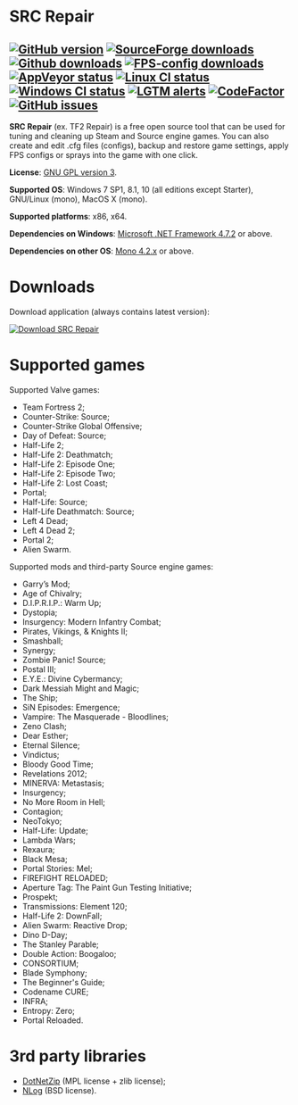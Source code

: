 # SRC Repair

[![GitHub version](https://img.shields.io/github/v/release/xvitaly/srcrepair?sort=semver&color=brightgreen&logo=git&logoColor=white)](https://github.com/xvitaly/srcrepair/releases)
[![SourceForge downloads](https://www.easycoding.org/files/images/sf_downloads.svg)](https://github.com/xvitaly/srcrepair/releases)
[![Github downloads](https://img.shields.io/github/downloads/xvitaly/srcrepair/total.svg?label=GH%20downloads&logo=github&logoColor=white)](https://github.com/xvitaly/srcrepair/releases)
[![FPS-config downloads](https://img.shields.io/github/downloads/EasyCoding/tf2cfgs/total.svg?label=FPS%20configs&logo=pinboard&logoColor=white)](https://github.com/xvitaly/srcrepair/releases)
[![AppVeyor status](https://ci.appveyor.com/api/projects/status/9r2yma3aab972blf?svg=true)](https://ci.appveyor.com/project/xvitaly/srcrepair)
[![Linux CI status](https://github.com/xvitaly/srcrepair/actions/workflows/linux.yml/badge.svg)](https://github.com/xvitaly/srcrepair/actions/workflows/linux.yml)
[![Windows CI status](https://github.com/xvitaly/srcrepair/actions/workflows/windows.yml/badge.svg)](https://github.com/xvitaly/srcrepair/actions/workflows/windows.yml)
[![LGTM alerts](https://img.shields.io/lgtm/alerts/g/xvitaly/srcrepair.svg?logo=lgtm&logoWidth=18)](https://lgtm.com/projects/g/xvitaly/srcrepair/alerts/)
[![CodeFactor](https://www.codefactor.io/repository/github/xvitaly/srcrepair/badge/dev)](https://www.codefactor.io/repository/github/xvitaly/srcrepair/overview/dev)
[![GitHub issues](https://img.shields.io/github/issues/xvitaly/srcrepair.svg?label=issues)](https://github.com/xvitaly/srcrepair/issues)
---

**SRC Repair** (ex. TF2 Repair) is a free open source tool that can be used for tuning and cleaning up Steam and Source
engine games. You can also create and edit .cfg files (configs), backup and restore game settings, apply FPS configs or
sprays into the game with one click.

**License**: [GNU GPL version 3](COPYING).

**Supported OS**: Windows 7 SP1, 8.1, 10 (all editions except Starter), GNU/Linux (mono), MacOS X (mono).

**Supported platforms**: x86, x64.

**Dependencies on Windows**: [Microsoft .NET Framework 4.7.2](https://www.microsoft.com/net/download/dotnet-framework-runtime) or above.

**Dependencies on other OS**: [Mono 4.2.x](http://www.mono-project.com/download/) or above.

Downloads
=========
Download application (always contains latest version):

[![Download SRC Repair](https://www.easycoding.org/wp-content/uploads/download-now.png)](https://www.easycoding.org/files/srcrepair_latest.exe)

# Supported games

Supported Valve games:
 * Team Fortress 2;
 * Counter-Strike: Source;
 * Counter-Strike Global Offensive;
 * Day of Defeat: Source;
 * Half-Life 2;
 * Half-Life 2: Deathmatch;
 * Half-Life 2: Episode One;
 * Half-Life 2: Episode Two;
 * Half-Life 2: Lost Coast;
 * Portal;
 * Half-Life: Source;
 * Half-Life Deathmatch: Source;
 * Left 4 Dead;
 * Left 4 Dead 2;
 * Portal 2;
 * Alien Swarm.

Supported mods and third-party Source engine games:
 * Garry’s Mod;
 * Age of Chivalry;
 * D.I.P.R.I.P.: Warm Up;
 * Dystopia;
 * Insurgency: Modern Infantry Combat;
 * Pirates, Vikings, & Knights II;
 * Smashball;
 * Synergy;
 * Zombie Panic! Source;
 * Postal III;
 * E.Y.E.: Divine Cybermancy;
 * Dark Messiah Might and Magic;
 * The Ship;
 * SiN Episodes: Emergence;
 * Vampire: The Masquerade - Bloodlines;
 * Zeno Clash;
 * Dear Esther;
 * Eternal Silence;
 * Vindictus;
 * Bloody Good Time;
 * Revelations 2012;
 * MINERVA: Metastasis;
 * Insurgency;
 * No More Room in Hell;
 * Contagion;
 * NeoTokyo;
 * Half-Life: Update;
 * Lambda Wars;
 * Rexaura;
 * Black Mesa;
 * Portal Stories: Mel;
 * FIREFIGHT RELOADED;
 * Aperture Tag: The Paint Gun Testing Initiative;
 * Prospekt;
 * Transmissions: Element 120;
 * Half-Life 2: DownFall;
 * Alien Swarm: Reactive Drop;
 * Dino D-Day;
 * The Stanley Parable;
 * Double Action: Boogaloo;
 * CONSORTIUM;
 * Blade Symphony;
 * The Beginner's Guide;
 * Codename CURE;
 * INFRA;
 * Entropy: Zero;
 * Portal Reloaded.

# 3rd party libraries

 * [DotNetZip](https://github.com/haf/DotNetZip.Semverd) (MPL license + zlib license);
 * [NLog](https://github.com/NLog/NLog) (BSD license).
